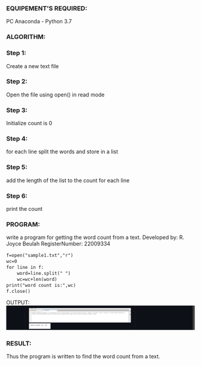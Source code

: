 ### EQUIPEMENT'S REQUIRED:
PC Anaconda - Python 3.7
### ALGORITHM:
### Step 1:
Create a new text file

### Step 2:
Open the file using open() in read mode

### Step 3:
Initialize count is 0

### Step 4:
for each line split the words and store in a list

### Step 5:
add the length of the list to the count for each line

### Step 6:
print the count

### PROGRAM:
write a program for getting the word count from a text.
Developed by: R. Joyce Beulah
RegisterNumber: 22009334
```
f=open("sample1.txt","r")
wc=0
for line in f:
    word=line.split(" ")
    wc=wc+len(word)
print("word count is:",wc)
f.close()
```
OUTPUT:
![output](/Screenshot%20(74).png)

### RESULT:
Thus the program is written to find the word count from a text.

